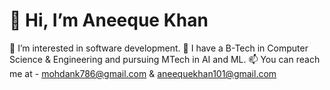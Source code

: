 
# 👋 Hi, I’m Aneeque Khan
👀 I’m interested in software development.
🌱 I have a B-Tech in Computer Science & Engineering and pursuing MTech in AI and ML.
📫 You can reach me at - mohdank786@gmail.com & aneequekhan101@gmail.com
